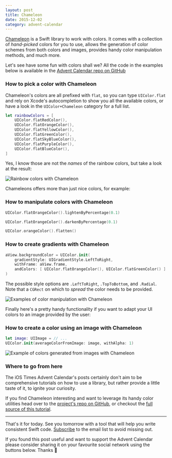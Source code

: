 ```yaml
---
layout: post
title: Chameleon
date: 2015-12-02
category: advent-calendar
---
```


[Chameleon](https://github.com/ViccAlexander/Chameleon) is a Swift library to work with colors. It comes with a collection of _hand-picked_ colors for you to use, allows the generation of color schemes from both colors and images, provides handy color manipulation methods, and much more.

Let's see have some fun with colors shall we? All the code in the examples below is available in the [Advent Calendar repo on GitHub](https://github.com/mokacoding/AdventCalendar2015/02-Chameleon)

### How to pick a color with Chameleon

Chameleon's colors are all prefixed with `flat`, so you can type `UIColor.flat` and rely on Xcode's autocompletion to show you all the available colors, or have a look in the `UIColor+Chameleon` category for a full list.

```swift
let rainbowColors = [
	UIColor.flatRedColor(),
	UIColor.flatOrangeColor(),
	UIColor.flatYellowColor(),
	UIColor.flatGreenColor(),
	UIColor.flatSkyBlueColor(),
	UIColor.flatPurpleColor(),
	UIColor.flatBlueColor(),
]
```

Yes, I know those are not the _names_ of the rainbow colors, but take a look at the result:

![Rainbow colors with Chameleon](https://s3.amazonaws.com/theiostimes/advent-calendar-2015-chameleon-colors.png)

Chameleons offers more than just nice colors, for example:

### How to manipulate colors with Chameleon

```swift
UIColor.flatOrangeColor().lightenByPercentage(0.1)

UIColor.flatOrangeColor().darkenByPercentage(0.1)

UIColor.orangeColor().flatten()
```

### How to create gradients with Chameleon

```swift
aView.backgroundColor = UIColor.init(
	gradientStyle: UIGradientStyle.LeftToRight,
	withFrame: aView.frame,
	andColors: [ UIColor.flatOrangeColor(), UIColor.flatGreenColor() ]
)
```

The possible style options are `.LeftToRight`, `.TopToBottom`, and `.Radial`. Note that a `CGRect` on which to _spread_ the color needs to be provided.

![Examples of color manipulation with Chameleon](https://s3.amazonaws.com/theiostimes/advent-calendar-2015-chameleon-color-manipulation.png)

Finally here's a pretty handy functionality if you want to adapt your UI colors to an image provided by the user:

### How to create a color using an image with Chameleon

```swift
let image: UIImage = // ...
UIColor.init(averageColorFromImage: image, withAlpha: 1)
```

![Example of colors generated from images with Chameleon](https://s3.amazonaws.com/theiostimes/advent-calendar-2015-chameleon-color-from-images.png)

### Where to go from here

The iOS Times Advent Calendar's posts certainly don't aim to be comprehensive tutorials on how to use a library, but rather provide a little taste of it, to ignite your curiosity.

If you find Chameleon interesting and want to leverage its handy color utilities head over to the [project's repo on GitHub](https://github.com/ViccAlexander/Chameleon), or checkout the [full source of this tutorial](https://github.com/mokacoding/AdventCalendar2015).

---

That's it for today. See you tomorrow with a tool that will help you write consistent Swift code. [Subscribe](http://theiostimes.com/advent-calendar-subscribe) to the email list to avoid missing out.

If you found this post useful and want to support the Advent Calendar please consider sharing it on your favourite social network using the buttons below. Thanks 🎅

